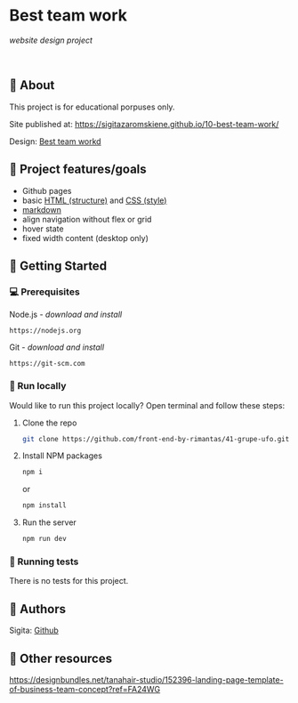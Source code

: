 # Best team work

_website design project_

<br>

## 🌟 About

This project is for educational porpuses only.

Site published at: https://sigitazaromskiene.github.io/10-best-team-work/

Design: [Best team workd](./img/best-team.jpg)

## 🎯 Project features/goals

- Github pages
- basic [HTML (structure)](https://www.w3schools.com/TAGS/default.asp) and [CSS (style)](https://www.w3schools.com/html/html_css.asp)
- [markdown](https://docs.github.com/en/get-started/writing-on-github/getting-started-with-writing-and-formatting-on-github/basic-writing-and-formatting-syntax)
- align navigation without flex or grid
- hover state
- fixed width content (desktop only)

## 🧰 Getting Started

### 💻 Prerequisites

Node.js - _download and install_

```
https://nodejs.org
```

Git - _download and install_

```
https://git-scm.com
```

### 🏃 Run locally

Would like to run this project locally? Open terminal and follow these steps:

1. Clone the repo
   ```sh
   git clone https://github.com/front-end-by-rimantas/41-grupe-ufo.git
   ```
2. Install NPM packages
   ```sh
   npm i
   ```
   or
   ```sh
   npm install
   ```
3. Run the server
   ```sh
   npm run dev
   ```

### 🧪 Running tests

There is no tests for this project.

## 🎅 Authors

Sigita: [Github](https://github.com/SigitaZaromskiene)

## 🔗 Other resources

https://designbundles.net/tanahair-studio/152396-landing-page-template-of-business-team-concept?ref=FA24WG
